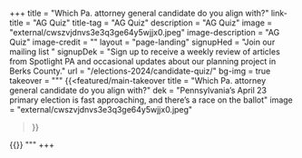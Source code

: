 +++
title = "Which Pa. attorney general candidate do you align with?"
link-title = "AG Quiz"
title-tag = "AG Quiz"
description = "AG Quiz"
image = "external/cwszvjdnvs3e3q3ge64y5wjjx0.jpeg"
image-description = "AG Quiz"
image-credit = ""
layout = "page-landing"
signupHed = "Join our mailing list "
signupDek = "Sign up to receive a weekly review of articles from Spotlight PA and occasional updates about our planning project in Berks County."
url = "/elections-2024/candidate-quiz/"
bg-img = true
takeover = """
{{<featured/main-takeover
  title = "Which Pa. attorney general candidate do you align with?"
  dek = "Pennsylvania’s April 23 primary election is fast approaching, and there’s a race on the ballot"
  image = "external/cwszvjdnvs3e3q3ge64y5wjjx0.jpeg"
>}}
<div class="mt-9" data-tf-live="01HS8X1DTFCF3Q9KH0W69KG19W"></div><script src="//embed.typeform.com/next/embed.js"></script>
{{</featured/main-takeover>}}
"""
+++
